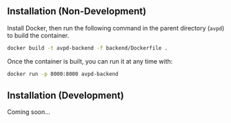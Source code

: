 ## Installation (Non-Development)

Install Docker, then run the following command in the parent directory (`avpd`) to build the container.

```bash
docker build -t avpd-backend -f backend/Dockerfile .
```

Once the container is built, you can run it at any time with:

```bash
docker run -p 8000:8000 avpd-backend
```

## Installation (Development)

Coming soon...
